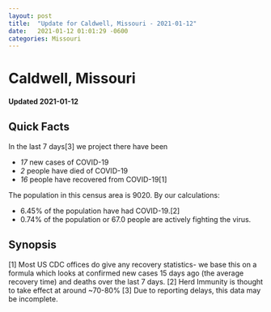 ```yaml
---
layout: post
title:  "Update for Caldwell, Missouri - 2021-01-12"
date:   2021-01-12 01:01:29 -0600
categories: Missouri
---
```


# Caldwell, Missouri
#### Updated 2021-01-12

## Quick Facts

In the last 7 days[3] we project there have been
- *17* new cases of COVID-19
- *2* people have died of COVID-19
- *16* people have recovered from COVID-19[1]

The population in this census area is 9020. By our calculations:
- 6.45% of the population have had COVID-19.[2]
- 0.74% of the population or 67.0 people are actively fighting the virus.

## Synopsis




[1] Most US CDC offices do give any recovery statistics- we base this on a formula which looks at confirmed new cases
15 days ago (the average recovery time) and deaths over the last 7 days.
[2] Herd Immunity is thought to take effect at around ~70-80%
[3] Due to reporting delays, this data may be incomplete. 
    